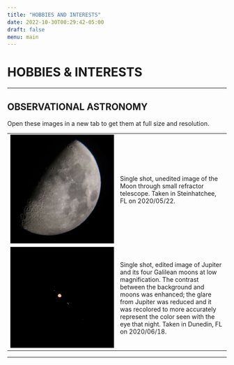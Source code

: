 ```yaml
---
title: "HOBBIES AND INTERESTS"
date: 2022-10-30T00:29:42-05:00
draft: false
menu: main
---
```


# HOBBIES & INTERESTS

---

## OBSERVATIONAL ASTRONOMY

Open these images in a new tab to get them at full size and resolution.

<table style="width:100%">
  <tr>
    <td width="50%"><img src="/media/topics/hobbies_and_interests/Moon.png" width="100%"></td>
    <td>
      <p>
        Single shot, unedited image of the Moon through small refractor telescope. Taken in Steinhatchee, FL on 2020/05/22.
      </p>
    </td>
  </tr>
  <tr>
    <td width="50%"><img src="/media/topics/hobbies_and_interests/JupiterAndGalileanMoons.png" width="100%"></td>
    <td>
      <p>
        Single shot, edited image of Jupiter and its four Galilean moons at low magnification. The contrast between the background and moons was enhanced; the glare from Jupiter was reduced and it was recolored to more accurately represent the color seen with the eye that night. Taken in Dunedin, FL on 2020/06/18.
      </p>
    </td>
</table>

---
